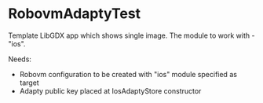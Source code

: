 # RobovmAdaptyTest

Template LibGDX app which shows single image.
The module to work with - "ios".

Needs:
- Robovm configuration to be created with "ios" module specified as target
- Adapty public key placed at IosAdaptyStore constructor



